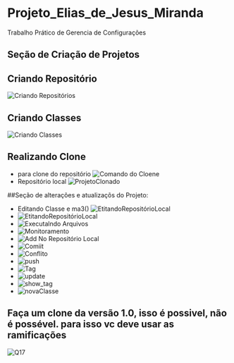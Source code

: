# Projeto_Elias_de_Jesus_Miranda
Trabalho Prático de Gerencia de Configurações

## Seção de Criação de Projetos
## Criando Repositório 
![Criando Repositórios](https://user-images.githubusercontent.com/109083403/204027739-6f7ab2aa-9ec6-45b5-9240-44e4506da229.png)

## Criando Classes 
![Criando Classes](https://user-images.githubusercontent.com/109083403/204027479-3fbbad47-f0c3-47da-892e-179bb74f9c79.png)

## Realizando Clone 
  -  para clone do repositório
![Comando do Cloene](https://user-images.githubusercontent.com/109083403/204030848-268ec5b0-9113-4f11-ab99-d0e2712c1685.png)
  - Repositório local
![ProjetoClonado](https://user-images.githubusercontent.com/109083403/204031007-e780deb1-6c39-4379-9c8d-9bf0679d1f40.png)

##Seção de alterações e atualizaçõs do Projeto:

 - Editando Classe e ma3()
![EtitandoRepositórioLocal](https://user-images.githubusercontent.com/109083403/204032034-dce7c310-e4fc-485b-a358-fbe067f81399.png)
 - ![EtitandoRepositórioLocal](https://user-images.githubusercontent.com/109083403/204036383-03147ce2-8659-4297-8bb2-0f0721c9a57a.png)
 - ![Executalndo Arquivos](https://user-images.githubusercontent.com/109083403/204036516-95d6db45-5510-4bb8-bdf8-1c5ca0dd8334.png)
 - ![Monitoramento ](https://user-images.githubusercontent.com/109083403/204036762-40011ea2-f815-47f8-81b7-a75421da83d2.png)
 - ![Add No Repositório Local](https://user-images.githubusercontent.com/109083403/204036835-ed36293c-4196-4428-a664-8d2413f94089.png)
 - ![Comiit ](https://user-images.githubusercontent.com/109083403/204036944-1a4bd857-248b-4152-bf2f-a5c778caa6a1.png)
 - ![Conflito](https://user-images.githubusercontent.com/109083403/204038246-2b73ce65-d915-47d1-84ba-8abeda79c3b6.png)
 - ![push](https://user-images.githubusercontent.com/109083403/204038824-f11baf9b-0519-4940-8b34-fba4a0069051.png)
 - ![Tag](https://user-images.githubusercontent.com/109083403/204044242-d297e2c9-458c-424f-acf6-bc3fc4711904.png)
 - ![update](https://user-images.githubusercontent.com/109083403/204046787-8465c25d-b688-4151-83f4-f0082f599d99.png)
 - ![show_tag](https://user-images.githubusercontent.com/109083403/204048539-548a4ea0-e208-4f38-9601-512936b290e2.png)
 - ![novaClasse](https://user-images.githubusercontent.com/109083403/204048681-aac348e4-afa0-42c8-b7c7-c6f9b6c52f10.png)

## Faça um clone da versão 1.0, isso é possivel, não é possével. para isso vc deve usar as ramificações 
![Q17](https://user-images.githubusercontent.com/109083403/204049881-1597aa66-7288-44ad-952d-6d6628c051ed.png)



